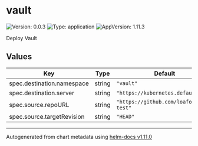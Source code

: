 # vault

![Version: 0.0.3](https://img.shields.io/badge/Version-0.0.3-informational?style=flat-square) ![Type: application](https://img.shields.io/badge/Type-application-informational?style=flat-square) ![AppVersion: 1.11.3](https://img.shields.io/badge/AppVersion-1.11.3-informational?style=flat-square)

Deploy Vault

## Values

| Key | Type | Default | Description |
|-----|------|---------|-------------|
| spec.destination.namespace | string | `"vault"` |  |
| spec.destination.server | string | `"https://kubernetes.default.svc"` |  |
| spec.source.repoURL | string | `"https://github.com/loafoe/argo-test"` |  |
| spec.source.targetRevision | string | `"HEAD"` |  |

----------------------------------------------
Autogenerated from chart metadata using [helm-docs v1.11.0](https://github.com/norwoodj/helm-docs/releases/v1.11.0)
